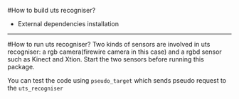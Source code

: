 #How to build uts recogniser?
* External dependencies installation

- - -
#How to run uts recogniser?
Two kinds of sensors are involved in uts recogniser: a rgb camera(firewire camera in this case) 
and a rgbd sensor such as Kinect and Xtion. Start the two sensors before running this package.

You can test the code using `pseudo_target` which sends pseudo request to the `uts_recogniser`

